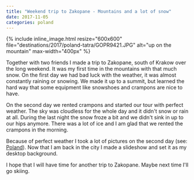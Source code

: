 ```yaml
---
title: "Weekend trip to Zakopane - Mountains and a lot of snow"
date: 2017-11-05
categories: poland
---
```

{% include inline_image.html resize="600x600" file="destinations/2017/poland-tatra/GOPR9421.JPG" alt="up on the mountain" max-width="400px" %}

Together with two friends I made a trip to Zakopane, south of Krakow over the long weekend. It was my first time in the mountains with that much snow. On the first day we had bad luck with the weather, it was almost constantly raining or snowing. We made it up to a summit, but learned the hard way that some equipment like snowshoes and crampons are nice to have.

On the second day we rented crampons and started our tour with perfect weather. The sky was cloudless for the whole day and it didn't snow or rain at all. During the last night the snow froze a bit and we didn't sink in up to our hips anymore. There was a lot of ice and I am glad that we rented the crampons in the morning.

Because of perfect weather I took a lot of pictures on the second day (see: <a href="/traveling/Poland" target="_blank">Poland</a>). Now that I am back in the city I made a slideshow and set it as my desktop background.

I hope that I will have time for another trip to Zakopane. Maybe next time I'll go skiing.
